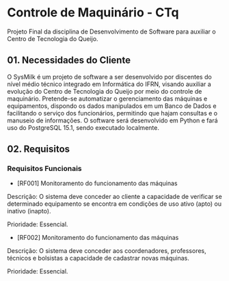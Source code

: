 # Controle de Maquinário - CTq
Projeto Final da disciplina de Desenvolvimento de Software para auxiliar o Centro de Tecnologia do Queijo.


## 01. Necessidades do Cliente

O SysMilk é um projeto de software a ser desenvolvido por discentes do nível médio técnico integrado em Informática do IFRN, visando auxiliar a evolução do Centro de Tecnologia do Queijo por meio do controle de maquinário. Pretende-se automatizar o gerenciamento das máquinas e equipamentos, dispondo os dados manipulados em um Banco de Dados e facilitando o serviço dos funcionários, permitindo que hajam consultas e o manuseio de informações. O software será desenvolvido em Python e fará uso do PostgreSQL 15.1, sendo executado localmente.


## 02. Requisitos

### Requisitos Funcionais

* [RF001] Monitoramento do funcionamento das máquinas

Descrição: O sistema deve conceder ao cliente a capacidade de verificar se determinado equipamento se encontra em condições de uso ativo (apto) ou inativo (inapto).

Prioridade: Essencial.


* [RF002] Monitoramento do funcionamento das máquinas

Descrição: O sistema deve conceder aos coordenadores, professores, técnicos e bolsistas a capacidade de cadastrar novas máquinas.

Prioridade: Essencial.
